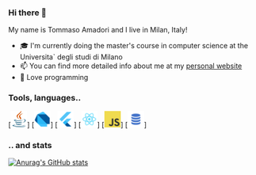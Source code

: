 ### Hi there 👋

My name is Tommaso Amadori and I live in Milan, Italy!

- 🎓 I'm currently doing the master's course in computer science at the Universita\` degli studi di Milano
- 📫 You can find more detailed info about me at my [personal website](https://tomgeek27.github.io/portfolio)
- 🎯 Love programming

### Tools, languages..

[<img alt="dart" width="33px" src="https://raw.githubusercontent.com/github/explore/80688e429a7d4ef2fca1e82350fe8e3517d3494d/topics/java/java.png" />]
[<img alt="dart" width="33px" src="https://raw.githubusercontent.com/github/explore/80688e429a7d4ef2fca1e82350fe8e3517d3494d/topics/dart/dart.png" />]
[<img alt="dart" width="33px" src="https://raw.githubusercontent.com/github/explore/80688e429a7d4ef2fca1e82350fe8e3517d3494d/topics/flutter/flutter.png" />]
[<img alt="dart" width="33px" src="https://raw.githubusercontent.com/github/explore/80688e429a7d4ef2fca1e82350fe8e3517d3494d/topics/react/react.png" />]
[<img alt="dart" width="33px" src="https://raw.githubusercontent.com/github/explore/80688e429a7d4ef2fca1e82350fe8e3517d3494d/topics/javascript/javascript.png" />]
[<img alt="dart" width="33px" src="https://raw.githubusercontent.com/github/explore/80688e429a7d4ef2fca1e82350fe8e3517d3494d/topics/sql/sql.png" />]

### .. and stats

[![Anurag's GitHub stats](https://github-readme-stats.vercel.app/api?username=tomgeek27&show_icons=true&theme=synthwave)](https://github.com/anuraghazra/github-readme-stats)

<!--
**tomgeek27/tomgeek27** is a ✨ _special_ ✨ repository because its `README.md` (this file) appears on your GitHub profile.

Here are some ideas to get you started:

- 🔭 I’m currently working on ...
- 🌱 I’m currently learning ...
- 👯 I’m looking to collaborate on ...
- 🤔 I’m looking for help with ...
- 💬 Ask me about ...
- 📫 How to reach me: ...
- 😄 Pronouns: ...
- ⚡ Fun fact: ...
-->
